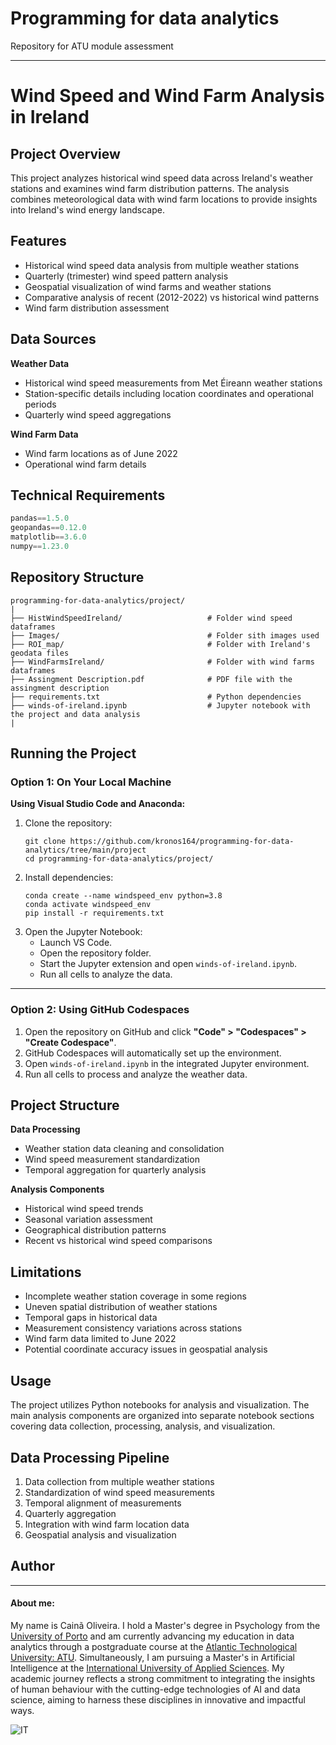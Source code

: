 # Programming for data analytics

Repository for ATU module assessment 

***

# Wind Speed and Wind Farm Analysis in Ireland

## Project Overview

This project analyzes historical wind speed data across Ireland's weather stations and examines wind farm distribution patterns. The analysis combines meteorological data with wind farm locations to provide insights into Ireland's wind energy landscape.

## Features

- Historical wind speed data analysis from multiple weather stations
- Quarterly (trimester) wind speed pattern analysis
- Geospatial visualization of wind farms and weather stations
- Comparative analysis of recent (2012-2022) vs historical wind patterns
- Wind farm distribution assessment

## Data Sources

**Weather Data**
- Historical wind speed measurements from Met Éireann weather stations
- Station-specific details including location coordinates and operational periods
- Quarterly wind speed aggregations

**Wind Farm Data**
- Wind farm locations as of June 2022
- Operational wind farm details

## Technical Requirements

```python
pandas==1.5.0
geopandas==0.12.0
matplotlib==3.6.0
numpy==1.23.0
```
## Repository Structure

```
programming-for-data-analytics/project/
|
├── HistWindSpeedIreland/                   # Folder wind speed dataframes
├── Images/                                 # Folder sith images used
├── ROI_map/                                # Folder with Ireland's geodata files
├── WindFarmsIreland/                       # Folder with wind farms dataframes
├── Assingment Description.pdf              # PDF file with the assingment description
├── requirements.txt                        # Python dependencies
├── winds-of-ireland.ipynb                  # Jupyter notebook with the project and data analysis
|
```
## Running the Project


### Option 1: On Your Local Machine

**Using Visual Studio Code and Anaconda:**

1. Clone the repository:
   ```shell
   git clone https://github.com/kronos164/programming-for-data-analytics/tree/main/project
   cd programming-for-data-analytics/project/
   ```
2. Install dependencies:
   ```shell
   conda create --name windspeed_env python=3.8
   conda activate windspeed_env
   pip install -r requirements.txt
   ```
3. Open the Jupyter Notebook:
   - Launch VS Code.
   - Open the repository folder.
   - Start the Jupyter extension and open `winds-of-ireland.ipynb`.
   - Run all cells to analyze the data.

---

### Option 2: Using GitHub Codespaces

1. Open the repository on GitHub and click **"Code" > "Codespaces" > "Create Codespace"**.
2. GitHub Codespaces will automatically set up the environment.
3. Open `winds-of-ireland.ipynb` in the integrated Jupyter environment.
4. Run all cells to process and analyze the weather data.

## Project Structure

**Data Processing**
- Weather station data cleaning and consolidation
- Wind speed measurement standardization
- Temporal aggregation for quarterly analysis

**Analysis Components**
- Historical wind speed trends
- Seasonal variation assessment
- Geographical distribution patterns
- Recent vs historical wind speed comparisons

## Limitations

- Incomplete weather station coverage in some regions
- Uneven spatial distribution of weather stations
- Temporal gaps in historical data
- Measurement consistency variations across stations
- Wind farm data limited to June 2022
- Potential coordinate accuracy issues in geospatial analysis

## Usage

The project utilizes Python notebooks for analysis and visualization. The main analysis components are organized into separate notebook sections covering data collection, processing, analysis, and visualization.

## Data Processing Pipeline

1. Data collection from multiple weather stations
2. Standardization of wind speed measurements
3. Temporal alignment of measurements
4. Quarterly aggregation
5. Integration with wind farm location data
6. Geospatial analysis and visualization

## Author

***

#### About me:

My name is Cainã Oliveira. I hold a Master's degree in Psychology from the [University of Porto](https://www.up.pt/portal/en/) and am currently advancing my education in data analytics through a postgraduate course at the [Atlantic Technological University: ATU](https://www.atu.ie/). Simultaneously, I am pursuing a Master's in Artificial Intelligence at the [International University of Applied Sciences](https://www.iu.org/). My academic journey reflects a strong commitment to integrating the insights of human behaviour with the cutting-edge technologies of AI and data science, aiming to harness these disciplines in innovative and impactful ways.

![IT](https://erp.today/wp-content/uploads/2022/12/Artificial_Intelligence-2048x1024.jpg)